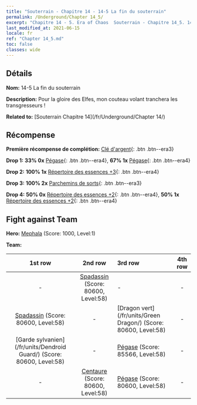 ```yaml
---
title: "Souterrain - Chapitre 14 - 14-5 La fin du souterrain"
permalink: /Underground/Chapter 14_5/
excerpt: "Chapitre 14 - 5. Era of Chaos  Souterrain - Chapitre 14_5. 14-5 La fin du souterrain"
last_modified_at: 2021-06-15
locale: fr
ref: "Chapter 14_5.md"
toc: false
classes: wide
---
```


## Détails

 **Nom:** 14-5 La fin du souterrain

 **Description:** Pour la gloire des Elfes, mon couteau volant tranchera les transgresseurs !

 **Related to:** [Souterrain Chapitre 14](/fr/Underground/Chapter 14/)

## Récompense

 **Première récompense de complétion:** [Clé d'argent](/ItemsFR/con_693/){: .btn .btn--era3}

 **Drop 1:** **33% 0x** [Pégase](/ItemsFR/unt_202/){: .btn .btn--era4}, **67% 1x** [Pégase](/ItemsFR/unt_202/){: .btn .btn--era4}

 **Drop 2:** **100% 1x** [Répertoire des essences +3](/ItemsFR/mat_60/){: .btn .btn--era4}

 **Drop 3:** **100% 2x** [Parchemins de sorts](/ItemsFR/con_694/){: .btn .btn--era3}

 **Drop 4:** **50% 0x** [Répertoire des essences +2](/ItemsFR/mat_53/){: .btn .btn--era4}, **50% 1x** [Répertoire des essences +2](/ItemsFR/mat_53/){: .btn .btn--era4}


## Fight against Team
 **Hero:** [Mephala](/fr/heroes/Mephala/) (Score: 1000, Level:1)

 **Team:**


  | 1st row | 2nd row | 3rd row | 4th row |
  |:----:|:----:|:----|:----:|
  | - | [Spadassin](/fr/units/Swordsman/) (Score: 80600, Level:58)  | - | - |
  | [Spadassin](/fr/units/Swordsman/) (Score: 80600, Level:58)  | - | [Dragon vert](/fr/units/Green Dragon/) (Score: 80600, Level:58)  | - |
  | [Garde sylvanien](/fr/units/Dendroid Guard/) (Score: 80600, Level:58)  | - | [Pégase](/fr/units/Pegasus/) (Score: 85566, Level:58)  | - |
  | - | [Centaure](/fr/units/Centaur/) (Score: 80600, Level:58)  | [Pégase](/fr/units/Pegasus/) (Score: 80600, Level:58)  | - |


